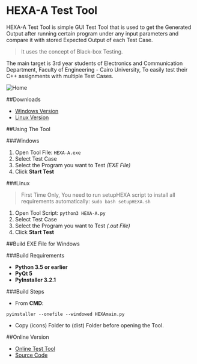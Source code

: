 # HEXA-A Test Tool
HEXA-A Test Tool is simple GUI Test Tool that is used to get the Generated Output after running certain program under any input parameters and compare it with stored Expected Output of each Test Case.
>It uses the concept of Black-box Testing.

The main target is 3rd year students of Electronics and Communication Department, Faculty of Engineering - Cairo University, To easily test their C++ assignments with multiple Test Cases.

![Home](https://cloud.githubusercontent.com/assets/18114443/23592239/6a2f1218-0206-11e7-9579-bf727403ddae.PNG)

##Downloads
* [Windows Version](http://www.hexa-a.com/HEXA-A.Test.Tool.v1.0.(Windows).zip)
* [Linux Version](http://www.hexa-a.com/HEXA-A.Test.Tool.v1.0.(Linux).zip)

##Using The Tool

###Windows
1. Open Tool File: ```HEXA-A.exe``` 
1. Select Test Case
1. Select the Program you want to Test _(EXE File)_
1. Click **Start Test**

###Linux
>First Time Only, You need to run setupHEXA script to install all requirements automatically: ```sudo bash setupHEXA.sh```

1. Open Tool Script:
```python3 HEXA-A.py```
1. Select Test Case
1. Select the Program you want to Test _(.out File)_
1. Click **Start Test**

##Build EXE File for Windows

###Build Requirements
* __Python 3.5 or earlier__
* __PyQt 5__
* __PyInstaller 3.2.1__

###Build Steps
* From __CMD__:
```
pyinstaller --onefile --windowed HEXAmain.py
```
* Copy (icons) Folder to (dist) Folder before opening the Tool.

##Online Version
* [Online Test Tool](http://www.hexa-a.com)
* [Source Code](https://github.com/hexa-a/TestToolOnline)

